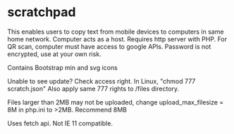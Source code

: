 # scratchpad
This enables users to copy text from mobile devices to computers in same home network.
Computer acts as a host. Requires http server with PHP. For QR scan, computer must have access to google APIs.
Password is not encrypted, use at your own risk.

Contains Bootstrap min and svg icons

Unable to see update? Check access right. In Linux, "chmod 777 scratch.json"
Also apply same 777 rights to /files directory.

Files larger than 2MB may not be uploaded, change upload_max_filesize = 8M in php.ini to >2MB. Recommend 8MB 

Uses fetch api. Not IE 11 compatible.
